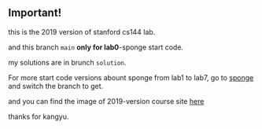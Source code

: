 ## Important!

this is the 2019 version of stanford cs144 lab.

and this branch `main` **only for lab0**-sponge start code.

my solutions are in brunch `solution`.

For more start code versions abount sponge from lab1 to lab7, go to [sponge](https://gitee.com/kangyupl/sponge/tree/master) and switch the branch to get.

and you can find the image of 2019-version course site [here](https://www.cnblogs.com/kangyupl/p/stanford_cs144_labs.html)

thanks for kangyu.
